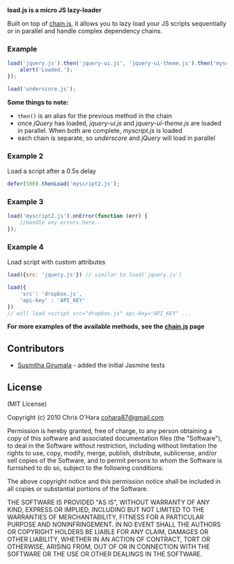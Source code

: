 **load.js is a micro JS lazy-loader**

Built on top of [chain.js](https://github.com/chriso/chain.js), it allows you to lazy load your JS scripts sequentially or in parallel and handle complex dependency chains.

### Example

```javascript
load('jquery.js').then('jquery-ui.js', 'jquery-ui-theme.js').then('myscript.js').thenRun(function () {
    alert('Loaded.');
});

load('underscore.js');
```

**Some things to note:**

- `then()` is an alias for the previous method in the chain
- once *jQuery* has loaded, *jquery-ui.js* and *jquery-ui-theme.js* are loaded in parallel. When both are complete, *myscript.js* is loaded
- each chain is separate, so *underscore* and *jQuery* will load in parallel

### Example 2

Load a script after a 0.5s delay

```javascript
defer(500).thenLoad('myscript2.js');
```

### Example 3

```javascript
load('myscript2.js').onError(function (err) {
    //Handle any errors here..
});
```

### Example 4

Load script with custom attributes

```javascript
load({src: 'jquery.js'}) // similar to load('jquery.js')

load({
    'src': 'dropbox.js',
    'api-key' : 'API_KEY'
})
// will load <script src="dropbox.js" api-key="API_KEY" ...
```

**For more examples of the available methods, see the [chain.js](https://github.com/chriso/chain.js) page**

## Contributors

- [Susmitha Girumala](https://github.com/gsusmi) - added the initial Jasmine tests

## License

(MIT License)

Copyright (c) 2010 Chris O'Hara <cohara87@gmail.com>

Permission is hereby granted, free of charge, to any person obtaining
a copy of this software and associated documentation files (the
"Software"), to deal in the Software without restriction, including
without limitation the rights to use, copy, modify, merge, publish,
distribute, sublicense, and/or sell copies of the Software, and to
permit persons to whom the Software is furnished to do so, subject to
the following conditions:

The above copyright notice and this permission notice shall be
included in all copies or substantial portions of the Software.

THE SOFTWARE IS PROVIDED "AS IS", WITHOUT WARRANTY OF ANY KIND,
EXPRESS OR IMPLIED, INCLUDING BUT NOT LIMITED TO THE WARRANTIES OF
MERCHANTABILITY, FITNESS FOR A PARTICULAR PURPOSE AND
NONINFRINGEMENT. IN NO EVENT SHALL THE AUTHORS OR COPYRIGHT HOLDERS BE
LIABLE FOR ANY CLAIM, DAMAGES OR OTHER LIABILITY, WHETHER IN AN ACTION
OF CONTRACT, TORT OR OTHERWISE, ARISING FROM, OUT OF OR IN CONNECTION
WITH THE SOFTWARE OR THE USE OR OTHER DEALINGS IN THE SOFTWARE.
